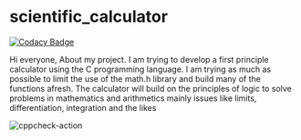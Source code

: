 # scientific_calculator

[![Codacy Badge](https://api.codacy.com/project/badge/Grade/866bd76808074c5a98eab4694bf3d682)](https://app.codacy.com/manual/99002611/SCIENTIFIC-CALCULATOR-fx-100MS?utm_source=github.com&utm_medium=referral&utm_content=99002611/SCIENTIFIC-CALCULATOR-fx-100MS&utm_campaign=Badge_Grade_Dashboard)

Hi everyone,
   About my project. I am trying to develop a first principle calculator using the C programming language. 
   I am trying as much as possible  to limit the use of the math.h library and build many of the functions afresh. 
   The calculator will build on the principles of logic to solve problems in mathematics and arithmetics mainly issues like limits, differentiation, integration and the likes
  
  
  ![cppcheck-action](https://github.com/99002611/SCIENTIFIC-CALCULATOR-fx-100MS/workflows/cppcheck-action/badge.svg)
  
